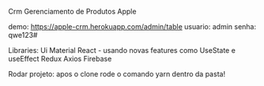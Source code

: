 Crm Gerenciamento de Produtos Apple

demo:
https://apple-crm.herokuapp.com/admin/table
usuario: admin
senha:   qwe123#


Libraries:
Ui Material
React - usando novas features como UseState e useEffect
Redux
Axios
Firebase


Rodar projeto:
apos o clone rode o comando yarn dentro da pasta!
